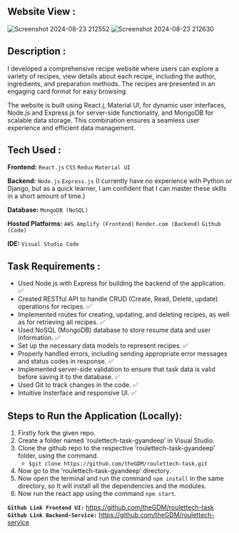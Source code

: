 ## **Website View :**
![Screenshot 2024-08-23 212552](https://github.com/user-attachments/assets/0f61fab3-f4c6-46fe-8015-7ae02b32c3b0)
![Screenshot 2024-08-23 212630](https://github.com/user-attachments/assets/357513e0-d6b9-4bd2-a0d6-c720ef961384)

## **Description :**
I developed a comprehensive recipe website where users can explore a variety of recipes, view details about each recipe, including the author, ingredients, and preparation methods. The recipes are presented in an engaging card format for easy browsing.

The website is built using React.j, Material UI, for dynamic user interfaces, Node.js and Express.js for server-side functionality, and MongoDB for scalable data storage. This combination ensures a seamless user experience and efficient data management.

## **Tech Used :**
**Frontend:** `React.js` `CSS` `Redux` `Material UI`

**Backend:** `Node.js` `Express.js` (I currently have no experience with Python or Django, but as a quick learner, I am confident that I can master these skills in a short amount of time.) 

**Database:** `MongoDB (NoSQL)`

**Hosted Platforms:** `AWS Amplify (Frontend)` `Render.com (Backend)` `Github (Code)`

**IDE:** `Visual Studio Code`

## **Task Requirements :**
- Used Node.js with Express for building the backend of the application. ✅
- Created RESTful API to handle CRUD (Create, Read, Delete, update) operations for recipes. ✅
- Implemented routes for creating, updating, and deleting recipes, as well as for retrieving all recipes. ✅
- Used NoSQL (MongoDB) database to store resume data and user information. ✅
- Set up the necessary data models to represent recipes. ✅
- Properly handled errors, including sending appropriate error messages and status codes in response. ✅
- Implemented server-side validation to ensure that task data is valid before saving it to the database. ✅
- Used Git to track changes in the code. ✅
- Intuitive Insterface and responsive UI. ✅

## **Steps to Run the Application (Locally):**
1. Firstly fork the given repo.
2. Create a folder named ‘roulettech-task-gyandeep’ in Visual Studio.
3. Clone the github repo to the respective ‘roulettech-task-gyandeep’ folder, using the command.
   - `$git clone https://github.com/theGDM/roulettech-task.git`
4. Now go to the ‘roulettech-task-gyandeep’ directory.
5. Now open the terminal and run the command `npm install` in the same directory, so
    It will install all the dependencies and the modules.
6. Now run the react app using the command `npm start`.


**`Github Link Frontend UI:`** https://github.com/theGDM/roulettech-task
</br>
**`Github Link Backend-Service:`** https://github.com/theGDM/roulettech-service
